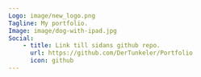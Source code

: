 ```yaml
---
Logo: image/new_logo.png
Tagline: My portfolio.
Image: image/dog-with-ipad.jpg
Social:
    - title: Link till sidans github repo.
      url: https://github.com/DerTunkeler/Portfolio
      icon: github
---
```

